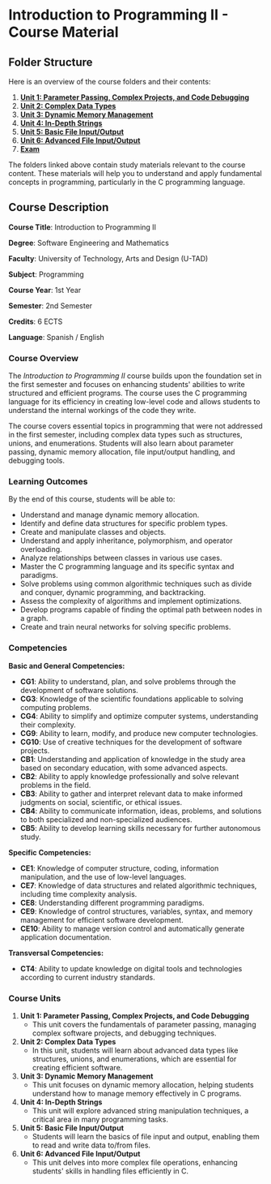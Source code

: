 # Introduction to Programming II - Course Material

## **Folder Structure**

Here is an overview of the course folders and their contents:

1. [**Unit 1: Parameter Passing, Complex Projects, and Code Debugging**](U_1/)
2. [**Unit 2: Complex Data Types**](U_2/)
3. [**Unit 3: Dynamic Memory Management**](U_3/)
4. [**Unit 4: In-Depth Strings**](U_4/)
5. [**Unit 5: Basic File Input/Output**](U_5/)
6. [**Unit 6: Advanced File Input/Output**](U_6/)
7. [**Exam**](Exam/)

The folders linked above contain study materials relevant to the course content. These materials will help you to understand and apply fundamental concepts in programming, particularly in the C programming language.

## **Course Description**

**Course Title**: Introduction to Programming II

**Degree**: Software Engineering and Mathematics

**Faculty**: University of Technology, Arts and Design (U-TAD)

**Subject**: Programming

**Course Year**: 1st Year

**Semester**: 2nd Semester

**Credits**: 6 ECTS

**Language**: Spanish / English

### **Course Overview**

The *Introduction to Programming II* course builds upon the foundation set in the first semester and focuses on enhancing students' abilities to write structured and efficient programs. The course uses the C programming language for its efficiency in creating low-level code and allows students to understand the internal workings of the code they write.

The course covers essential topics in programming that were not addressed in the first semester, including complex data types such as structures, unions, and enumerations. Students will also learn about parameter passing, dynamic memory allocation, file input/output handling, and debugging tools.

### **Learning Outcomes**

By the end of this course, students will be able to:

- Understand and manage dynamic memory allocation.
- Identify and define data structures for specific problem types.
- Create and manipulate classes and objects.
- Understand and apply inheritance, polymorphism, and operator overloading.
- Analyze relationships between classes in various use cases.
- Master the C programming language and its specific syntax and paradigms.
- Solve problems using common algorithmic techniques such as divide and conquer, dynamic programming, and backtracking.
- Assess the complexity of algorithms and implement optimizations.
- Develop programs capable of finding the optimal path between nodes in a graph.
- Create and train neural networks for solving specific problems.

### **Competencies**

**Basic and General Competencies:**

- **CG1**: Ability to understand, plan, and solve problems through the development of software solutions.
- **CG3**: Knowledge of the scientific foundations applicable to solving computing problems.
- **CG4**: Ability to simplify and optimize computer systems, understanding their complexity.
- **CG9**: Ability to learn, modify, and produce new computer technologies.
- **CG10**: Use of creative techniques for the development of software projects.
- **CB1**: Understanding and application of knowledge in the study area based on secondary education, with some advanced aspects.
- **CB2**: Ability to apply knowledge professionally and solve relevant problems in the field.
- **CB3**: Ability to gather and interpret relevant data to make informed judgments on social, scientific, or ethical issues.
- **CB4**: Ability to communicate information, ideas, problems, and solutions to both specialized and non-specialized audiences.
- **CB5**: Ability to develop learning skills necessary for further autonomous study.

**Specific Competencies:**

- **CE1**: Knowledge of computer structure, coding, information manipulation, and the use of low-level languages.
- **CE7**: Knowledge of data structures and related algorithmic techniques, including time complexity analysis.
- **CE8**: Understanding different programming paradigms.
- **CE9**: Knowledge of control structures, variables, syntax, and memory management for efficient software development.
- **CE10**: Ability to manage version control and automatically generate application documentation.

**Transversal Competencies:**

- **CT4**: Ability to update knowledge on digital tools and technologies according to current industry standards.

### **Course Units**

1. **Unit 1: Parameter Passing, Complex Projects, and Code Debugging**
    - This unit covers the fundamentals of parameter passing, managing complex software projects, and debugging techniques.
2. **Unit 2: Complex Data Types**
    - In this unit, students will learn about advanced data types like structures, unions, and enumerations, which are essential for creating efficient software.
3. **Unit 3: Dynamic Memory Management**
    - This unit focuses on dynamic memory allocation, helping students understand how to manage memory effectively in C programs.
4. **Unit 4: In-Depth Strings**
    - This unit will explore advanced string manipulation techniques, a critical area in many programming tasks.
5. **Unit 5: Basic File Input/Output**
    - Students will learn the basics of file input and output, enabling them to read and write data to/from files.
6. **Unit 6: Advanced File Input/Output**
    - This unit delves into more complex file operations, enhancing students' skills in handling files efficiently in C.